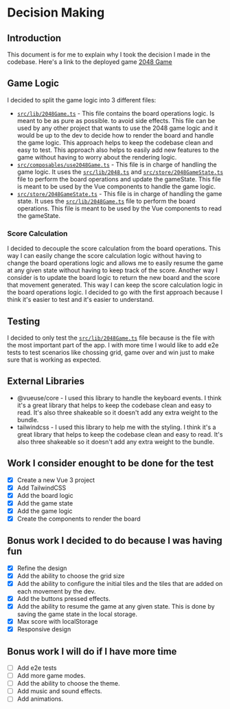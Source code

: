# Decision Making

## Introduction

This document is for me to explain why I took the decision I made in the codebase.
Here's a link to the deployed game [2048 Game](https://comfy-dieffenbachia-166f12.netlify.app/)

## Game Logic

I decided to split the game logic into 3 different files:

- [`src/lib/2048Game.ts`](src/lib/2048Game.ts) - This file contains the board operations logic. Is meant to be as pure as possible. to avoid side effects. This file can be used by any other project that wants to use the 2048 game logic and it would be up to the dev to decide how to render the board and handle the game logic. This approach helps to keep the codebase clean and easy to test.
This approach also helps to easily add new features to the game without having to worry about the rendering logic.
- [`src/composables/use2048Game.ts`](src/composables/use2048Game.ts) - This file is in charge of handling the game logic. It uses the [`src/lib/2048.ts`](src/lib/2048.ts) and [`src/store/2048GameState.ts`](src/store/2048GameState.ts) file to perform the board operations and update the gameState. This file is meant to be used by the Vue components to handle the game logic.
- [`src/store/2048GameState.ts`](src/store/2048GameState.ts) - This file is in charge of handling the game state. It uses the [`src/lib/2048Game.ts`](src/lib/2048Game.ts) file to perform the board operations. This file is meant to be used by the Vue components to read the gameState.

### Score Calculation

I decided to decouple the score calculation from the board operations. This way I can easily change the score calculation logic without having to change the board operations logic and allows me to easily resume the game at any given state without having to keep track of the score. Another way I consider is to update the board logic to return the new board and the score that movement generated. This way I can keep the score calculation logic in the board operations logic. I decided to go with the first approach because I think it's easier to test and it's easier to understand.

## Testing

I decided to only test the [`src/lib/2048Game.ts`](src/lib/2048Game.ts) file because is the file with the most important part of the app. I with more time I would like to add e2e tests to test scenarios like chossing grid, game over and win just to make sure that is working as expected.

## External Libraries

- @vueuse/core - I used this library to handle the keyboard events. I think it's a great library that helps to keep the codebase clean and easy to read. It's also three shakeable so it doesn't add any extra weight to the bundle.
- tailwindcss - I used this library to help me with the styling. I think it's a great library that helps to keep the codebase clean and easy to read. It's also three shakeable so it doesn't add any extra weight to the bundle.


## Work I consider enought to be done for the test

- [x] Create a new Vue 3 project
- [x] Add TailwindCSS
- [x] Add the board logic
- [x] Add the game state
- [x] Add the game logic
- [x] Create the components to render the board

## Bonus work I decided to do because I was having fun

- [x] Refine the design
- [x] Add the ability to choose the grid size
- [x] Add the ability to configure the initial tiles and the tiles that are added on each movement by the dev.
- [x] Add the buttons pressed effects.
- [x] Add the ability to resume the game at any given state. This is done by saving the game state in the local storage.
- [x] Max score with localStorage
- [x] Responsive design

## Bonus work I will do if I have more time

- [ ] Add e2e tests
- [ ] Add more game modes.
- [ ] Add the ability to choose the theme.
- [ ] Add music and sound effects.
- [ ] Add animations.
